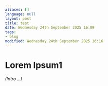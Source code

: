 ```yaml
---
aliases: []
language: null
layout: post
title: test
date: Wednesday 24th September 2025 16:09
tags:
- blog
modified: Wednesday 24th September 2025 16:16
---
```


# Lorem Ipsum1

*(Intro …)*
